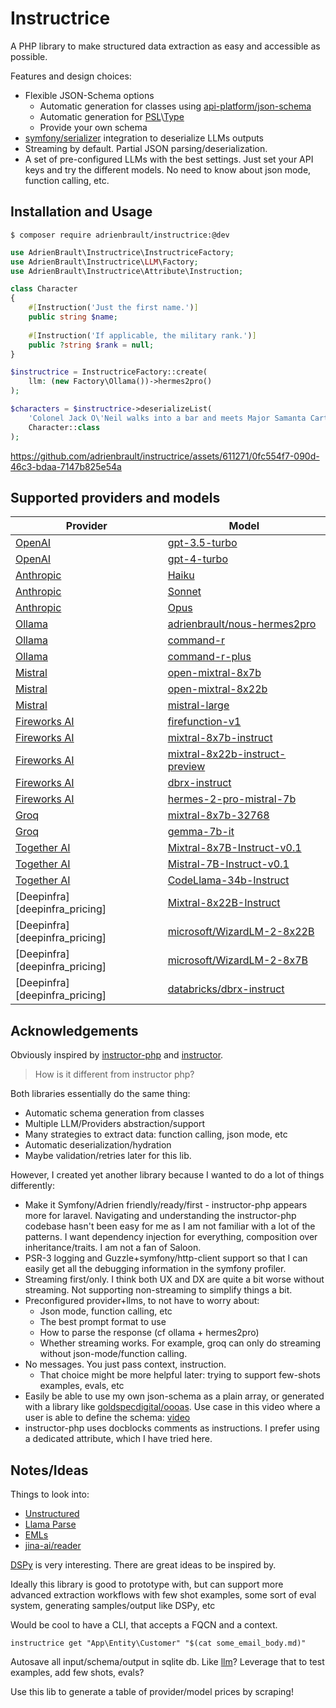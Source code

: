 # Instructrice

A PHP library to make structured data extraction as easy and accessible as possible.

Features and design choices:
- Flexible JSON-Schema options
  - Automatic generation for classes using [api-platform/json-schema][api_platform_json_schema]
  - Automatic generation for [PSL][psl]\\[Type][psl_type]
  - Provide your own schema
- [symfony/serializer][sf_serializer] integration to deserialize LLMs outputs
- Streaming by default. Partial JSON parsing/deserialization.
- A set of pre-configured LLMs with the best settings. Just set your API keys and try the different models. No need to know about json mode, function calling, etc.

## Installation and Usage

```console
$ composer require adrienbrault/instructrice:@dev
```

```php
use AdrienBrault\Instructrice\InstructriceFactory;
use AdrienBrault\Instructrice\LLM\Factory;
use AdrienBrault\Instructrice\Attribute\Instruction;

class Character
{
    #[Instruction('Just the first name.')]
    public string $name;
    
    #[Instruction('If applicable, the military rank.')]
    public ?string $rank = null;
}

$instructrice = InstructriceFactory::create(
    llm: (new Factory\Ollama())->hermes2pro()
);

$characters = $instructrice->deserializeList(
    'Colonel Jack O\'Neil walks into a bar and meets Major Samanta Carter. They call Teal\'c to join them.',
    Character::class
);
```

https://github.com/adrienbrault/instructrice/assets/611271/0fc554f7-090d-46c3-bdaa-7147b825e54a

## Supported providers and models

| Provider                          | Model                                                |
|-----------------------------------|------------------------------------------------------|
| [OpenAI][openai_pricing]          | [gpt-3.5-turbo][openai_gpt35t]                       |
| [OpenAI][openai_pricing]          | [gpt-4-turbo][openai_gpt4t]                          |
| [Anthropic][anthropic_pricing]    | [Haiku][anthropic_models]                            |
| [Anthropic][anthropic_pricing]    | [Sonnet][anthropic_models]                           |
| [Anthropic][anthropic_pricing]    | [Opus][anthropic_models]                             |
| [Ollama][ollama]                  | [adrienbrault/nous-hermes2pro][ollama_h2p]           |
| [Ollama][ollama]                  | [command-r][ollama_command_r]                        |
| [Ollama][ollama]                  | [command-r-plus][ollama_command_r_plus]              |
| [Mistral][mistral_pricing]        | [open-mixtral-8x7b][mistral_models]                  |
| [Mistral][mistral_pricing]        | [open-mixtral-8x22b][mistral_models]                 |
| [Mistral][mistral_pricing]        | [mistral-large][mistral_models]                      |
| [Fireworks AI][fireworks_pricing] | [firefunction-v1][fireworks_models]                  |
| [Fireworks AI][fireworks_pricing] | [mixtral-8x7b-instruct][fireworks_models]            |
| [Fireworks AI][fireworks_pricing] | [mixtral-8x22b-instruct-preview][fireworks_models]   |
| [Fireworks AI][fireworks_pricing] | [dbrx-instruct][fireworks_models]                    |
| [Fireworks AI][fireworks_pricing] | [hermes-2-pro-mistral-7b][fireworks_models]          |
| [Groq][groq_pricing]              | [mixtral-8x7b-32768][groq_models]                    |
| [Groq][groq_pricing]              | [gemma-7b-it][groq_models]                           |
| [Together AI][together_pricing]   | [Mixtral-8x7B-Instruct-v0.1][together_models]        |
| [Together AI][together_pricing]   | [Mistral-7B-Instruct-v0.1][together_models]          |
| [Together AI][together_pricing]   | [CodeLlama-34b-Instruct][together_models]            |
| [Deepinfra][deepinfra_pricing]    | [Mixtral-8x22B-Instruct][deepinfra_mixtral]          |
| [Deepinfra][deepinfra_pricing]    | [microsoft/WizardLM-2-8x22B][deepinfra_wizardlm2_22] |
| [Deepinfra][deepinfra_pricing]    | [microsoft/WizardLM-2-8x7B][deepinfra_wizardlm2_7]   |
| [Deepinfra][deepinfra_pricing]    | [databricks/dbrx-instruct][deepinfra_dbrx]   |

## Acknowledgements

Obviously inspired by [instructor-php][instructor-php] and [instructor][instructor-python].

> How is it different from instructor php?

Both libraries essentially do the same thing:
- Automatic schema generation from classes
- Multiple LLM/Providers abstraction/support
- Many strategies to extract data: function calling, json mode, etc
- Automatic deserialization/hydration
- Maybe validation/retries later for this lib.

However, I created yet another library because I wanted to do a lot of things differently:
- Make it Symfony/Adrien friendly/ready/first - instructor-php appears more for laravel. Navigating and understanding the instructor-php codebase hasn't been easy for me as I am not familiar with a lot of the patterns. I want dependency injection for everything, composition over inheritance/traits. I am not a fan of Saloon.
- PSR-3 logging and Guzzle+symfony/http-client support so that I can easily get all the debugging information in the symfony profiler.
- Streaming first/only. I think both UX and DX are quite a bit worse without streaming. Not supporting non-streaming to simplify things a bit.
- Preconfigured provider+llms, to not have to worry about:
  - Json mode, function calling, etc
  - The best prompt format to use
  - How to parse the response (cf ollama + hermes2pro)
  - Whether streaming works. For example, groq can only do streaming without json-mode/function calling.
- No messages. You just pass context, instruction.
  - That choice might be more helpful later: trying to support few-shots examples, evals, etc
- Easily be able to use my own json-schema as a plain array, or generated with a library like [goldspecdigital/oooas][oooas]. Use case in this video where a user is able to define the schema: <a target="_blank" href="https://github.com/adrienbrault/carotte/assets/611271/02d37186-f1e6-43bf-b7c0-5785d29779d5">video</a> 
- instructor-php uses docblocks comments as instructions. I prefer using a dedicated attribute, which I have tried here.

## Notes/Ideas

Things to look into:
- [Unstructured][unstructured_docker]
- [Llama Parse][llama_parse]
- [EMLs][eml]
- [jina-ai/reader][jina_reader]

[DSPy][dspy] is very interesting. There are great ideas to be inspired by.

Ideally this library is good to prototype with, but can support more advanced extraction workflows
with few shot examples, some sort of eval system, generating samples/output like DSPy, etc

Would be cool to have a CLI, that accepts a FQCN and a context.
```
instructrice get "App\Entity\Customer" "$(cat some_email_body.md)" 
```

Autosave all input/schema/output in sqlite db. Like [llm][llm_logging]?
Leverage that to test examples, add few shots, evals?

Use this lib to generate a table of provider/model prices by scraping!

[liform]: https://github.com/Limenius/Liform
[instructor-php]: https://github.com/cognesy/instructor-php/
[instructor-python]: https://python.useinstructor.com
[sf_form]: https://symfony.com/doc/current/components/form.html
[sf_serializer]: https://symfony.com/doc/current/components/serializer.html
[unstructured_docker]: https://unstructured-io.github.io/unstructured/installation/docker.html
[llama_parse]: https://github.com/run-llama/llama_parse
[eml]: https://en.wikipedia.org/wiki/Email#Filename_extensions
[dspy]: https://github.com/stanfordnlp/dspy
[jina_reader]: https://github.com/jina-ai/reader
[psl]: https://github.com/azjezz/psl
[psl_type]: https://github.com/azjezz/psl/blob/next/docs/component/type.md
[api_platform_json_schema]: https://github.com/api-platform/json-schema
[llm_logging]: https://llm.datasette.io/en/stable/logging.html
[openai_pricing]: https://openai.com/pricing
[openai_gpt4t]: https://platform.openai.com/docs/models/gpt-4-turbo-and-gpt-4
[openai_gpt35t]: https://platform.openai.com/docs/models/gpt-3-5-turbo
[ollama]: https://ollama.com
[ollama_h2p]: https://ollama.com/adrienbrault/nous-hermes2pro
[ollama_command_r]: https://ollama.com/library/command-r
[ollama_command_r_plus]: https://ollama.com/library/command-r-plus
[mistral_pricing]: https://mistral.ai/technology/#pricing
[mistral_models]: https://docs.mistral.ai/getting-started/models/
[fireworks_pricing]: https://fireworks.ai/pricing
[fireworks_models]: https://fireworks.ai/models
[groq_pricing]: https://wow.groq.com
[groq_models]: https://console.groq.com/docs/models
[together_pricing]: https://www.together.ai/pricing
[together_models]: https://docs.together.ai/docs/inference-models
[oooas]: https://github.com/goldspecdigital/oooas
[anthropic_pricing]: https://www.anthropic.com/api
[anthropic_models]: https://docs.anthropic.com/claude/docs/models-overview
[deepinfra_mixtral]: https://deepinfra.com/mistralai/Mixtral-8x22B-Instruct-v0.1
[deepinfra_wizardlm2_22]: https://deepinfra.com/microsoft/WizardLM-2-8x22B
[deepinfra_wizardlm2_7]: https://deepinfra.com/microsoft/WizardLM-2-8x7B
[deepinfra_dbrx]: https://deepinfra.com/databricks/dbrx-instruct
